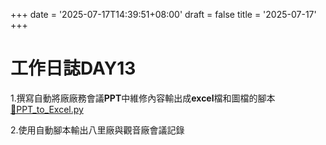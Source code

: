 +++
date = '2025-07-17T14:39:51+08:00'
draft = false
title = '2025-07-17'
+++

# 工作日誌DAY13

<!--more-->

1.撰寫自動將廠廠務會議**PPT**中維修內容輸出成**excel**檔和圖檔的腳本[🔗PPT_to_Excel.py](https://bgb941207.github.io/work-log/post/ppttoexcel/)

2.使用自動腳本輸出八里廠與觀音廠會議記錄